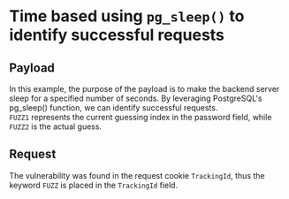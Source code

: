 # Time based using `pg_sleep()` to identify successful requests
## Payload
In this example, the purpose of the payload is to make the backend server sleep for a specified number of seconds. By leveraging PostgreSQL's pg_sleep() function, we can identify successful requests.<br>
`FUZZ1` represents the current guessing index in the password field, while `FUZZ2` is the actual guess.
## Request
The vulnerability was found in the request cookie `TrackingId`, thus the keyword `FUZZ` is placed in the `TrackingId` field.